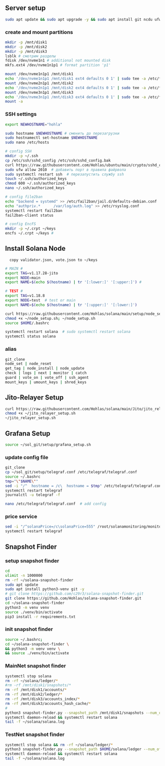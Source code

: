 
## Server setup
```bash
sudo apt update && sudo apt upgrade -y && sudo apt install git ncdu ufw tmux htop curl nano fail2ban smartmontools mc man rsync cron logrotate rsyslog encfs jq -y
```

### create and mount partitions   
```bash
mkdir -p /mnt/disk1
mkdir -p /mnt/disk2
mkdir -p /mnt/disk3
lsblk # смотрим разделы
fdisk /dev/nvme1n1 # additional not mounted disk
mkfs.ext4 /dev/nvme1n1p1 # format partition 'p1'
```
```bash
mount /dev/nvme1n1p1 /mnt/disk1
echo '/dev/nvme1n1p1 /mnt/disk1 ext4 defaults 0 1' | sudo tee -a /etc/fstab
mount /dev/nvme2n1p1 /mnt/disk2
echo '/dev/nvme2n1p1 /mnt/disk2 ext4 defaults 0 1' | sudo tee -a /etc/fstab
mount /dev/nvme3n1p1 /mnt/disk3
echo '/dev/nvme3n1p1 /mnt/disk3 ext4 defaults 0 1' | sudo tee -a /etc/fstab
mount -a
```

### SSH settings
```bash
export NEWHOSTNAME="hohla"
```
```bash
sudo hostname $NEWHOSTNAME # сменить до перезагрузки
sudo hostnamectl set-hostname $NEWHOSTNAME
sudo nano /etc/hosts
```

```bash
# config SSH
mkdir -p ~/.ssh
cp /etc/ssh/sshd_config /etc/ssh/sshd_config.bak
curl https://raw.githubusercontent.com/Hohlas/ubuntu/main/crypto/sshd_config > /etc/ssh/sshd_config
sudo ufw allow 2010  # добавить порт в правила файрвола
sudo systemctl restart ssh  # перезапустить службу ssh
touch ~/.ssh/authorized_keys
chmod 600 ~/.ssh/authorized_keys
nano ~/.ssh/authorized_keys
```

```bash
# config file2ban
echo "backend = systemd" >> /etc/fail2ban/jail.d/defaults-debian.conf
echo "authpriv.*      /var/log/auth.log" >> /etc/rsyslog.conf
systemctl restart fail2ban
fail2ban-client status

# config EncFS
mkdir -p ~/.crpt ~/keys
encfs ~/.crpt ~/keys # 
```

## Install Solana Node
```   copy validator.json, vote.json to ~/keys   ```
```bash
# MAIN #
export TAG=v1.17.28-jito
export NODE=main
export NAME=$(echo $(hostname) | tr '[:lower:]' '[:upper:]') #
```
```bash
# TEST #
export TAG=v1.18.8
export NODE=test  # test or main
export NAME=$(echo $(hostname) | tr '[:upper:]' '[:lower:]')
```

```bash
curl https://raw.githubusercontent.com/Hohlas/solana/main/setup/node_setup.sh > ~/node_setup.sh
chmod +x ~/node_setup.sh; ~/node_setup.sh
source $HOME/.bashrc
```
```bash
systemctl restart solana  # sudo systemctl restart solana
systemctl status solana
```
### alias
```bash
git_clone
node_set | node_reset
get_tag | node_install | node_update
check | logs | next | monitor | catch
guard | vote_on | vote_off | ssh_agent
mount_keys | umount_keys | shred_keys
```
## Jito-Relayer Setup
```bash
curl https://raw.githubusercontent.com/Hohlas/solana/main/Jito/jito_relayer_setup.sh > ~/jito_relayer_setup.sh
chmod +x ~/jito_relayer_setup.sh
~/jito_relayer_setup.sh
```
## Grafana Setup
```bash
source ~/sol_git/setup/grafana_setup.sh
```
### update config file
```bash
git_clone
cp ~/sol_git/setup/telegraf.conf /etc/telegraf/telegraf.conf
source ~/.bashrc
tmp="\"$NAME\""
sed -i "/^  hostname = /c\  hostname = $tmp" /etc/telegraf/telegraf.conf
systemctl restart telegraf
journalctl -u telegraf -f
```
```bash
nano /etc/telegraf/telegraf.conf  # add config
```
### price service
```bash
sed -i "/^solanaPrice=/c\solanaPrice=555" /root/solanamonitoring/monitor.sh
systemctl restart telegraf
```
## Snapshot Finder
### setup snapshot finder
```bash
cd 
ulimit -n 1000000
rm -rf ~/solana-snapshot-finder
sudo apt update
sudo apt install python3-venv git -y
# git clone https://github.com/c29r3/solana-snapshot-finder.git
git clone https://github.com/Hohlas/solana-snapshot-finder.git
cd ~/solana-snapshot-finder
python3 -m venv venv
source ./venv/bin/activate
pip3 install -r requirements.txt
```
### init snapshot finder
```bash
source ~/.bashrc; 
cd ~/solana-snapshot-finder \
&& python3 -m venv venv \
&& source ./venv/bin/activate
```
### MainNet snapshot finder
```bash
systemctl stop solana
rm -rf ~/solana/ledger/*
#rm -rf /mnt/disk1/snapshots/* 
rm -rf /mnt/disk1/accounts/*
rm -rf /mnt/disk2/ledger/*
rm -rf /mnt/disk3/accounts_index/*
rm -rf /mnt/disk3/accounts_hash_cache/*
#
python3 snapshot-finder.py --snapshot_path /mnt/disk1/snapshots --num_of_retries 10 --measurement_time 10 --min_download_speed 40 --max_snapshot_age 500 --max_latency 500 --with_private_rpc --sort_order latency -r https://api.mainnet-beta.solana.com
systemctl daemon-reload && systemctl restart solana
tail -f ~/solana/solana.log
```
### TestNet snapshot finder
```bash
systemctl stop solana && rm -rf ~/solana/ledger/*
python3 snapshot-finder.py --snapshot_path $HOME/solana/ledger --num_of_retries 10 --measurement_time 10 --min_download_speed 50 --max_snapshot_age 500 --with_private_rpc --sort_order latency -r https://api.testnet.solana.com && \
systemctl daemon-reload && systemctl restart solana
tail -f ~/solana/solana.log
```
